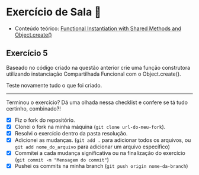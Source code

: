 # Exercício de Sala 🏫  

- Conteúdo teórico: 
[Functional Instantiation with Shared Methods and Object.create()](https://github.com/reprograma/on21-imersao-js-S5-Prototype-1/blob/main/README.md#functional-instantiation-with-shared-methods-and-objectcreate)

## Exercício 5

Baseado no código criado na questão anterior crie uma função construtora utilizando instanciação Compartilhada Funcional com o Object.create().

Teste novamente tudo o que foi criado.

---

Terminou o exercício? Dá uma olhada nessa checklist e confere se tá tudo certinho, combinado?!

- [x] Fiz o fork do repositório.
- [x] Clonei o fork na minha máquina (`git clone url-do-meu-fork`).
- [x] Resolvi o exercício dentro da pasta resolução.
- [x] Adicionei as mudanças. (`git add .` para adicionar todos os arquivos, ou `git add nome_do_arquivo` para adicionar um arquivo específico)
- [x] Commitei a cada mudança significativa ou na finalização do exercício (`git commit -m "Mensagem do commit"`)
- [x] Pushei os commits na minha branch (`git push origin nome-da-branch`)
